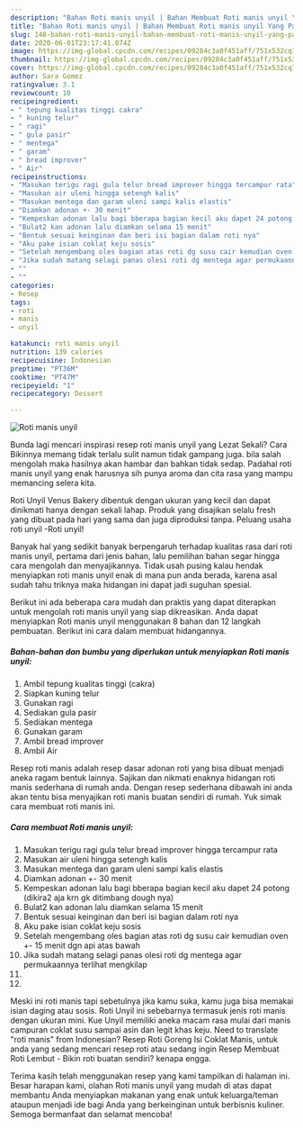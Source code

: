 ```yaml
---
description: "Bahan Roti manis unyil | Bahan Membuat Roti manis unyil Yang Paling Enak"
title: "Bahan Roti manis unyil | Bahan Membuat Roti manis unyil Yang Paling Enak"
slug: 148-bahan-roti-manis-unyil-bahan-membuat-roti-manis-unyil-yang-paling-enak
date: 2020-06-01T23:17:41.074Z
image: https://img-global.cpcdn.com/recipes/09284c3a0f451aff/751x532cq70/roti-manis-unyil-foto-resep-utama.jpg
thumbnail: https://img-global.cpcdn.com/recipes/09284c3a0f451aff/751x532cq70/roti-manis-unyil-foto-resep-utama.jpg
cover: https://img-global.cpcdn.com/recipes/09284c3a0f451aff/751x532cq70/roti-manis-unyil-foto-resep-utama.jpg
author: Sara Gomez
ratingvalue: 3.1
reviewcount: 10
recipeingredient:
- " tepung kualitas tinggi cakra"
- " kuning telur"
- " ragi"
- " gula pasir"
- " mentega"
- " garam"
- " bread improver"
- " Air"
recipeinstructions:
- "Masukan terigu ragi gula telur bread improver hingga tercampur rata"
- "Masukan air uleni hingga setengh kalis"
- "Masukan mentega dan garam uleni sampi kalis elastis"
- "Diamkan adonan +- 30 menit"
- "Kempeskan adonan lalu bagi bberapa bagian kecil aku dapet 24 potong (dikira2 aja krn gk ditimbang dough nya)"
- "Bulat2 kan adonan lalu diamkan selama 15 menit"
- "Bentuk sesuai keinginan dan beri isi bagian dalam roti nya"
- "Aku pake isian coklat keju sosis"
- "Setelah mengembang oles bagian atas roti dg susu cair kemudian oven +- 15 menit dgn api atas bawah"
- "Jika sudah matang selagi panas olesi roti dg mentega agar permukaannya terlihat mengkilap"
- ""
- ""
categories:
- Resep
tags:
- roti
- manis
- unyil

katakunci: roti manis unyil 
nutrition: 139 calories
recipecuisine: Indonesian
preptime: "PT36M"
cooktime: "PT47M"
recipeyield: "1"
recipecategory: Dessert

---
```



![Roti manis unyil](https://img-global.cpcdn.com/recipes/09284c3a0f451aff/751x532cq70/roti-manis-unyil-foto-resep-utama.jpg)

Bunda lagi mencari inspirasi resep roti manis unyil yang Lezat Sekali? Cara Bikinnya memang tidak terlalu sulit namun tidak gampang juga. bila salah mengolah maka hasilnya akan hambar dan bahkan tidak sedap. Padahal roti manis unyil yang enak harusnya sih punya aroma dan cita rasa yang mampu memancing selera kita.

Roti Unyil Venus Bakery dibentuk dengan ukuran yang kecil dan dapat dinikmati hanya dengan sekali lahap. Produk yang disajikan selalu fresh yang dibuat pada hari yang sama dan juga diproduksi tanpa. Peluang usaha roti unyil -Roti unyil!

Banyak hal yang sedikit banyak berpengaruh terhadap kualitas rasa dari roti manis unyil, pertama dari jenis bahan, lalu pemilihan bahan segar hingga cara mengolah dan menyajikannya. Tidak usah pusing kalau hendak menyiapkan roti manis unyil enak di mana pun anda berada, karena asal sudah tahu triknya maka hidangan ini dapat jadi suguhan spesial.


Berikut ini ada beberapa cara mudah dan praktis yang dapat diterapkan untuk mengolah roti manis unyil yang siap dikreasikan. Anda dapat menyiapkan Roti manis unyil menggunakan 8 bahan dan 12 langkah pembuatan. Berikut ini cara dalam membuat hidangannya.

<!--inarticleads1-->

##### Bahan-bahan dan bumbu yang diperlukan untuk menyiapkan Roti manis unyil:

1. Ambil  tepung kualitas tinggi (cakra)
1. Siapkan  kuning telur
1. Gunakan  ragi
1. Sediakan  gula pasir
1. Sediakan  mentega
1. Gunakan  garam
1. Ambil  bread improver
1. Ambil  Air


Resep roti manis adalah resep dasar adonan roti yang bisa dibuat menjadi aneka ragam bentuk lainnya. Sajikan dan nikmati enaknya hidangan roti manis sederhana di rumah anda. Dengan resep sederhana dibawah ini anda akan tentu bisa menyajikan roti manis buatan sendiri di rumah. Yuk simak cara membuat roti manis ini. 

<!--inarticleads2-->

##### Cara membuat Roti manis unyil:

1. Masukan terigu ragi gula telur bread improver hingga tercampur rata
1. Masukan air uleni hingga setengh kalis
1. Masukan mentega dan garam uleni sampi kalis elastis
1. Diamkan adonan +- 30 menit
1. Kempeskan adonan lalu bagi bberapa bagian kecil aku dapet 24 potong (dikira2 aja krn gk ditimbang dough nya)
1. Bulat2 kan adonan lalu diamkan selama 15 menit
1. Bentuk sesuai keinginan dan beri isi bagian dalam roti nya
1. Aku pake isian coklat keju sosis
1. Setelah mengembang oles bagian atas roti dg susu cair kemudian oven +- 15 menit dgn api atas bawah
1. Jika sudah matang selagi panas olesi roti dg mentega agar permukaannya terlihat mengkilap
1. 
1. 


Meski ini roti manis tapi sebetulnya jika kamu suka, kamu juga bisa memakai isian daging atau sosis. Roti Unyil ini sebebarnya termasuk jenis roti manis dengan ukuran mini. Kue Unyil memiliki aneka macam rasa mulai dari manis campuran coklat susu sampai asin dan legit khas keju. Need to translate &#34;roti manis&#34; from Indonesian? Resep Roti Goreng Isi Coklat Manis, untuk anda yang sedang mencari resep roti atau sedang ingin Resep Membuat Roti Lembut - Bikin roti buatan sendiri? kenapa engga. 

Terima kasih telah menggunakan resep yang kami tampilkan di halaman ini. Besar harapan kami, olahan Roti manis unyil yang mudah di atas dapat membantu Anda menyiapkan makanan yang enak untuk keluarga/teman ataupun menjadi ide bagi Anda yang berkeinginan untuk berbisnis kuliner. Semoga bermanfaat dan selamat mencoba!
